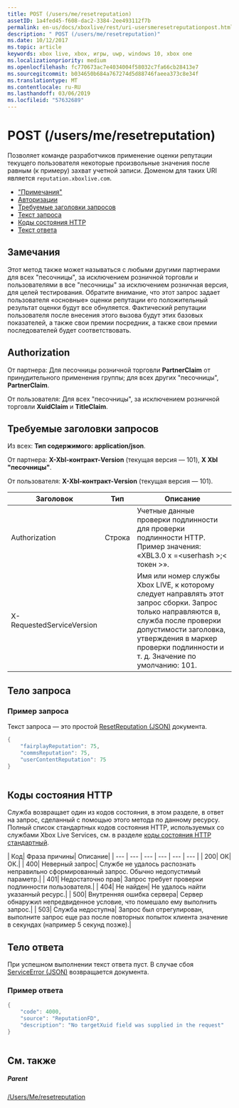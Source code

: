 ```yaml
---
title: POST (/users/me/resetreputation)
assetID: 1a4fed45-f608-dac2-3384-2ee493112f7b
permalink: en-us/docs/xboxlive/rest/uri-usersmeresetreputationpost.html
description: " POST (/users/me/resetreputation)"
ms.date: 10/12/2017
ms.topic: article
keywords: xbox live, xbox, игры, uwp, windows 10, xbox one
ms.localizationpriority: medium
ms.openlocfilehash: fc770673ac7e4034004f58032c7fa66cb28413e7
ms.sourcegitcommit: b034650b684a767274d5d88746faeea373c8e34f
ms.translationtype: MT
ms.contentlocale: ru-RU
ms.lasthandoff: 03/06/2019
ms.locfileid: "57632689"
---
```

# <a name="post-usersmeresetreputation"></a>POST (/users/me/resetreputation)
Позволяет команде разработчиков применение оценки репутации текущего пользователя некоторые произвольные значения после равным (к примеру) захват учетной записи. Доменом для таких URI является `reputation.xboxlive.com`.
 
  * ["Примечания"](#ID4EV)
  * [Авторизации](#ID4E5)
  * [Требуемые заголовки запросов](#ID4ETB)
  * [Текст запроса](#ID4END)
  * [Коды состояния HTTP](#ID4EDE)
  * [Текст ответа](#ID4EFH)
 
<a id="ID4EV"></a>

 
## <a name="remarks"></a>Замечания
 
Этот метод также может называться с любыми другими партнерами для всех "песочницы", за исключением розничной торговли и пользователями в все "песочницы" за исключением розничная версия, для целей тестирования. Обратите внимание, что этот запрос задает пользователя «основные» оценки репутации его положительный результат оценки будут все обнуляется. Фактический репутации пользователя после внесения этого вызова будут этих базовых показателей, а также свои премии посредник, а также свои премии последователей будет соответствовать.
  
<a id="ID4E5"></a>

 
## <a name="authorization"></a>Authorization
 
От партнера: Для песочницы розничной торговли **PartnerClaim** от принудительного применения группы; для всех других "песочницы", **PartnerClaim**.
 
От пользователя: Для всех "песочницы", за исключением розничной торговли **XuidClaim** и **TitleClaim**.
  
<a id="ID4ETB"></a>

 
## <a name="required-request-headers"></a>Требуемые заголовки запросов
 
Из всех: **Тип содержимого: application/json**.
 
От партнера: **X-Xbl-контракт-Version** (текущая версия — 101), **X Xbl "песочницы"**.
 
От пользователя: **X-Xbl-контракт-Version** (текущая версия — 101).
 
| Заголовок| Тип| Описание| 
| --- | --- | --- | 
| Authorization| Строка| Учетные данные проверки подлинности для проверки подлинности HTTP. Пример значения: «XBL3.0 x =&lt;userhash >;&lt; токен >».| 
| X-RequestedServiceVersion|  | Имя или номер службы Xbox LIVE, к которому следует направлять этот запрос сборки. Запрос только направляются в, служба после проверки допустимости заголовка, утверждения в маркер проверки подлинности и т. д. Значение по умолчанию: 101.| 
  
<a id="ID4END"></a>

 
## <a name="request-body"></a>Тело запроса
 
<a id="ID4ETD"></a>

 
### <a name="sample-request"></a>Пример запроса
 
Текст запроса — это простой [ResetReputation (JSON)](../../json/json-resetreputation.md) документа.
 

```cpp
{
    "fairplayReputation": 75,
    "commsReputation": 75,
    "userContentReputation": 75
}
      
```

   
<a id="ID4EDE"></a>

 
## <a name="http-status-codes"></a>Коды состояния HTTP
 
Служба возвращает один из кодов состояния, в этом разделе, в ответ на запрос, сделанный с помощью этого метода по данному ресурсу. Полный список стандартных кодов состояния HTTP, используемых со службами Xbox Live Services, см. в разделе [коды состояния HTTP стандартный](../../additional/httpstatuscodes.md).
 
| Код| Фраза причины| Описание| 
| --- | --- | --- | --- | --- | --- | 
| 200| ОК| ОК.| 
| 400| Неверный запрос| Службе не удалось распознать неправильно сформированный запрос. Обычно недопустимый параметр.| 
| 401| Недостаточно прав| Запрос требует проверки подлинности пользователя.| 
| 404| Не найден| Не удалось найти указанный ресурс.| 
| 500| Внутренняя ошибка сервера| Сервер обнаружил непредвиденное условие, что помешало ему выполнить запрос.| 
| 503| Служба недоступна| Запрос был отрегулирован, выполните запрос еще раз после повторных попыток клиента значение в секундах (например 5 секунд позже).| 
  
<a id="ID4EFH"></a>

 
## <a name="response-body"></a>Тело ответа
 
При успешном выполнении текст ответа пуст. В случае сбоя [ServiceError (JSON)](../../json/json-serviceerror.md) возвращается документа.
 
<a id="ID4ERH"></a>

 
### <a name="sample-response"></a>Пример ответа
 

```cpp
{
    "code": 4000,
    "source": "ReputationFD",
    "description": "No targetXuid field was supplied in the request"
}
         
```

   
<a id="ID4E2H"></a>

 
## <a name="see-also"></a>См. также
 
<a id="ID4E4H"></a>

 
##### <a name="parent"></a>Parent 

[/Users/Me/resetreputation](uri-usersmeresetreputation.md)

   